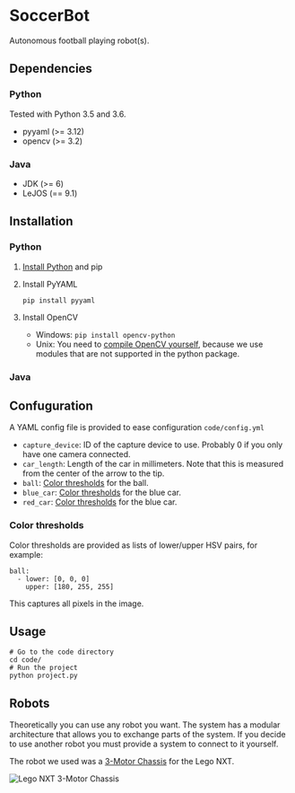# SoccerBot

Autonomous football playing robot(s).

## Dependencies
### Python
Tested with Python 3.5 and 3.6.

* pyyaml (>= 3.12)
* opencv (>= 3.2)

### Java
* JDK (>= 6)
* LeJOS (== 9.1)

## Installation
### Python
1. [Install Python](https://www.python.org/downloads/) and pip
1. Install PyYAML

	`pip install pyyaml`
1. Install OpenCV

	* Windows: `pip install opencv-python`
	* Unix: You need to [compile OpenCV yourself](http://opencv.org/releases.html), because we use modules that are not supported in the python package.

### Java

## Confuguration
A YAML config file is provided to ease configuration `code/config.yml`

* `capture_device`: ID of the capture device to use. Probably 0 if you only have one camera connected.
* `car_length`: Length of the car in millimeters. Note that this is measured from the center of the arrow to the tip.
* `ball`: [Color thresholds](#color-thresholds) for the ball.
* `blue_car`: [Color thresholds](#color-thresholds) for the blue car.
* `red_car`: [Color thresholds](#color-thresholds) for the blue car.

### Color thresholds
Color thresholds are provided as lists of lower/upper HSV pairs, for example:

	ball:
	  - lower: [0, 0, 0]
	    upper: [180, 255, 255]

This captures all pixels in the image.

## Usage
	# Go to the code directory
	cd code/
	# Run the project
	python project.py
	
## Robots
Theoretically you can use any robot you want. The system has a modular architecture that allows you to exchange parts of the system. If you decide to use another robot you must provide a system to connect to it yourself.

The robot we used was a [3-Motor Chassis](http://nxtprograms.com/NXT2/3-motor_chassis/steps.html) for the Lego NXT.

![Lego NXT 3-Motor Chassis](http://nxtprograms.com/NXT2/3-motor_chassis/DCP_9774.JPG)
